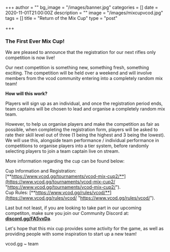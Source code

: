 +++
author = ""
bg_image = "/images/banner.jpg"
categories = []
date = 2020-11-01T21:00:00Z
description = ""
image = "/images/mixcupvcod.jpg"
tags = []
title = "Return of the Mix Cup"
type = "post"

+++
### **The First Ever Mix Cup!**

We are pleased to announce that the registration for our next rifles only competition is now live!

Our next competition is something new, something fresh, something exciting. The competition will be held over a weekend and will involve members from the vcod community entering into a completely random mix team!

**How will this work?**

Players will sign up as an individual, and once the registration period ends, team captains will be chosen to lead and organise a completely random mix team.

However, to help us organise players and make the competition as fair as possible, when completing the registration form, players will be asked to rate their skill level out of three (1 being the highest and 3 being the lowest). We will use this, alongside team performance / individual performance in competitions to organise players into a tier system, before randomly selecting players to join a team captain live on stream.

More information regarding the cup can be found below:

Cup Information and Registration: [**https://www.vcod.gg/tournaments/vcod-mix-cup2/**](https://www.vcod.gg/tournaments/vcod-mix-cup2/ "https://www.vcod.gg/tournaments/vcod-mix-cup2/").  
Cup Rules: [**https://www.vcod.gg/rules/vcod/**](https://www.vcod.gg/rules/vcod/ "https://www.vcod.gg/rules/vcod/").

Last but not least, if you are looking to take part in our upcoming competiton, make sure you join our Community Discord at: [**discord.gg/FA5vxDa**](https://discord.gg/FA5vxDa. "https://discord.gg/FA5vxDa.").

Let's hope that this mix cup provides some activity for the game, as well as providing people with some inspiration to start up a new team!

vcod.gg \~ team
